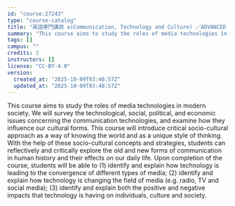 ```yaml
---
id: "course:27243"
type: "course-catalog"
title: "英語専門講読 a(Communication, Technology and Culture) ／ADVANCED THEMATIC READING (A)"
summary: "This course aims to study the roles of media technologies in modern society. We will survey the technological, social, p…"
tags: []
campus: ""
credits: 2
instructors: []
license: "CC-BY-4.0"
version:
  created_at: "2025-10-09T03:48:57Z"
  updated_at: "2025-10-09T03:48:57Z"
---
```

This course aims to study the roles of media technologies in modern society. We will survey the technological, social, political, and economic issues concerning the communication technologies, and examine how they influence our cultural forms. This course will introduce critical socio-cultural approach as a way of knowing the world and as a unique style of thinking. With the help of these socio-cultural concepts and strategies, students can reflectively and critically explore the old and new forms of communication in human history and their effects on our daily life. Upon completion of the course, students will be able to (1) identify and explain how technology is leading to the convergence of different types of media; (2) identify and explain how technology is changing the field of media (e.g. radio, TV and social media); (3) identify and explain both the positive and negative impacts that technology is having on individuals, culture and society.
